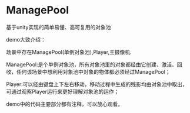 # ManagePool
基于unity实现的简单易懂、高可复用的对象池

demo大致介绍：

场景中存在ManagePool(单例对象池),Player,主摄像机.

ManagePool:是个单例对象池，所有对象池里的对象都经由它创建、激活、回收，任何该场景中想利用对象池中对象的物体都必须经过ManagePool；

Player:可以经由键盘上下左右移动，移动过程中生成的残影均由对象池中取出，可通过观察Player运行来更好理解对象池的运作；


demo中的代码主要部分都有注释，可以放心观看。
